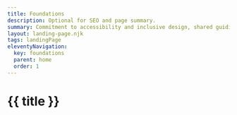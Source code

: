 ```yaml
---
title: Foundations
description: Optional for SEO and page summary.
summary: Commitment to accessibility and inclusive design, shared guiding principles, and the library’s brand.
layout: landing-page.njk
tags: landingPage
eleventyNavigation:
  key: foundations
  parent: home
  order: 1
---
```


# {{ title }}
